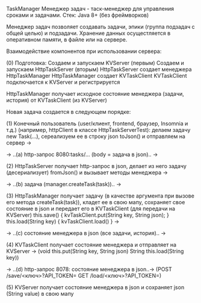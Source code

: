 TaskManager
Менеджер задач - таск-менеджер для управления сроками и задачами.
Cтек: Java 8+ (без фреймворков)

Менеджер задач позволяет создавать задачи, эпики (группа подзадач с общей целью) и подзадачи.
Хранение данных осущестляется в оперативном памяти, в файле или на сервере. 


Взаимодействие компонентов при использовании сервера:

(0) Подготовка:
Создаем и запускаем KVServer (первым)
Создаем и запускаем HttpTaskServer (вторым)
HttpTaskServer создает менеджера HttpTaskManager
HttpTaskManager создает KVTaskClient
KVTaskClient подключается к KVServer и регистрируется

HttpTaskManager получает исходное состояние менеджера (задачи, история) от KVTaskClient (из KVServer)


Новая задача создается в следующем порядке:

(1) Конечный пользователь (user/клиент, frontend, браузер, Insomnia и т.д.)
(например, httpClient в классе HttpTaskServerTest):
делаем задачу new Task(...), сереализуем ее в строку json toJson() и отправляем на сервер ->

-> ..(a) http-запрос 8080:tasks/... (body = задача в json).. ->

(2) HttpTaskServer получает http-запрос в json,
делает из него задачу (десериализует) fromJson()
и вызывает методы менеджера ->

-> ..(b) задача (manager.createTask(task)).. ->

(3) HttpTaskManager получает задачу (в качестве аргумента при вызове его метода createTask(task)),
кладет ее в свою мапу,
сохраняет свое состояние в json
и передает его в KVTaskClient (для передачи на KVServer)
    this.save() { kvTaskClient.put(String key, String json); } 
    this.load(String key) { kvTaskClient.load() } ->

-> ..(c) состояние менеджера в json (все задачи, история).. ->

(4) KVTaskClient получает состояние менеджера и отправляет на KVServer ->
(void this.put(String key, String json)    String this.load(String key))

-> ..(d) http-запрос 8078: состояние менеджера в json..->
(POST /save/<ключ>?API_TOKEN=    GET /load/<ключ>?API_TOKEN=)

(5) KVServer получает состояние менеджера в json и сохраняет json (String value) в свою мапу
